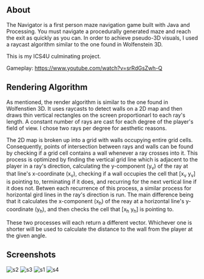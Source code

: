 ## About
The Navigator is a first person maze navigation game built with Java and Processing. You must navigate a procedurally generated maze and 
reach the exit as quickly as you can. In order to achieve pseudo-3D visuals, I used a raycast algorithm similar to the one found in Wolfenstein 3D.

This is my ICS4U culminating project.

Gameplay: https://www.youtube.com/watch?v=srRdGsZwh-Q

## Rendering Algorithm

As mentioned, the render algorithm is similar to the one found in Wolfenstien 3D. It uses raycasts to detect walls on a 2D map and then
draws thin vertical rectangles on the screen proportionarl to each ray's length. A constant number of rays are cast for each degree of 
the player's field of view. I chose two rays per degree for aesthetic reasons.

The 2D map is broken up into a grid with walls occupying entire grid cells. Consequently, points of intersection between rays and walls can
be found by checking if a grid cell contains a wall whenever a ray crosses into it. This process is optimized by finding the vertical grid
line which is adjacent to the player in a ray's direction, calculating the y-component (y<sub>v</sub>) of the ray at that line's x-coordinate (x<sub>v</sub>), 
checking if a wall occupies the cell that \[x<sub>v</sub> y<sub>v</sub>] is pointing to, terminating if it does, and recurring for the next vertical line if it
does not. Betwen each recurrence of this process, a similar process for horizontal gird lines in the ray's direction is run. The main difference being that it calculates the x-component (x<sub>h</sub>) of the reay at a horizontal line's y-coordinate (y<sub>h</sub>), and then checks the cell that \[x<sub>h</sub> y<sub>h</sub>] is pointing to.

These two processes will each return a different vector. Whichever one is shorter will be used to calculate the distance to the
wall from the player at the given angle.

## Screenshots
![s2](https://user-images.githubusercontent.com/30982485/107132108-3ce06500-68aa-11eb-9d7c-8b0ca6e87ba5.png)
![s3](https://user-images.githubusercontent.com/30982485/107132109-3ce06500-68aa-11eb-80f8-1aa034ecaee0.png)
![s1](https://user-images.githubusercontent.com/30982485/107132107-3baf3800-68aa-11eb-92a3-658276520121.png)
![s4](https://user-images.githubusercontent.com/30982485/107132110-3d78fb80-68aa-11eb-93da-f5ab3cd49b8a.gif)
